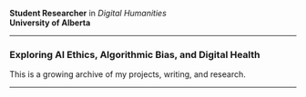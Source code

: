  
**Student Researcher** in *Digital Humanities*  
**University of Alberta**

---

### Exploring AI Ethics, Algorithmic Bias, and Digital Health  
This is a growing archive of my projects, writing, and research.

---


